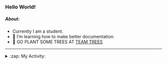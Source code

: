 ### Hello World!

##### About:
- Currently I am a student.
- 🌱 I’m learning how to make better documentation.
- 🌱 GO PLANT SOME TREES AT [TEAM TREES](https://teamtrees.org/)

---
<details>
  <summary>:zap: My Activity:</summary>
  
<!--START_SECTION:waka-->
![Code Time](http://img.shields.io/badge/Code%20Time-1%2C152%20hrs%2045%20mins-blue)

**I'm a Night 🦉** 

```text
🌞 Morning                1678 commits        ██░░░░░░░░░░░░░░░░░░░░░░░   09.75 % 
🌆 Daytime                5919 commits        █████████░░░░░░░░░░░░░░░░   34.38 % 
🌃 Evening                4951 commits        ███████░░░░░░░░░░░░░░░░░░   28.76 % 
🌙 Night                  4667 commits        ███████░░░░░░░░░░░░░░░░░░   27.11 % 
```
📅 **I'm Most Productive on Wednesday** 

```text
Monday                   2505 commits        ████░░░░░░░░░░░░░░░░░░░░░   14.55 % 
Tuesday                  2323 commits        ███░░░░░░░░░░░░░░░░░░░░░░   13.49 % 
Wednesday                3958 commits        ██████░░░░░░░░░░░░░░░░░░░   22.99 % 
Thursday                 2218 commits        ███░░░░░░░░░░░░░░░░░░░░░░   12.88 % 
Friday                   1721 commits        ██░░░░░░░░░░░░░░░░░░░░░░░   10.00 % 
Saturday                 1521 commits        ██░░░░░░░░░░░░░░░░░░░░░░░   08.84 % 
Sunday                   2969 commits        ████░░░░░░░░░░░░░░░░░░░░░   17.25 % 
```


📊 **This Week I Spent My Time On** 

```text
🔥 Editors: 
VS Code                  1 min               █████████████████████████   100.00 % 

🐱‍💻 Projects: 
giveth-dapps-v2          1 min               █████████████████████████   100.00 % 
```


 Last Updated on 24/07/2023 15:10:49 UTC
<!--END_SECTION:waka-->
</details>
